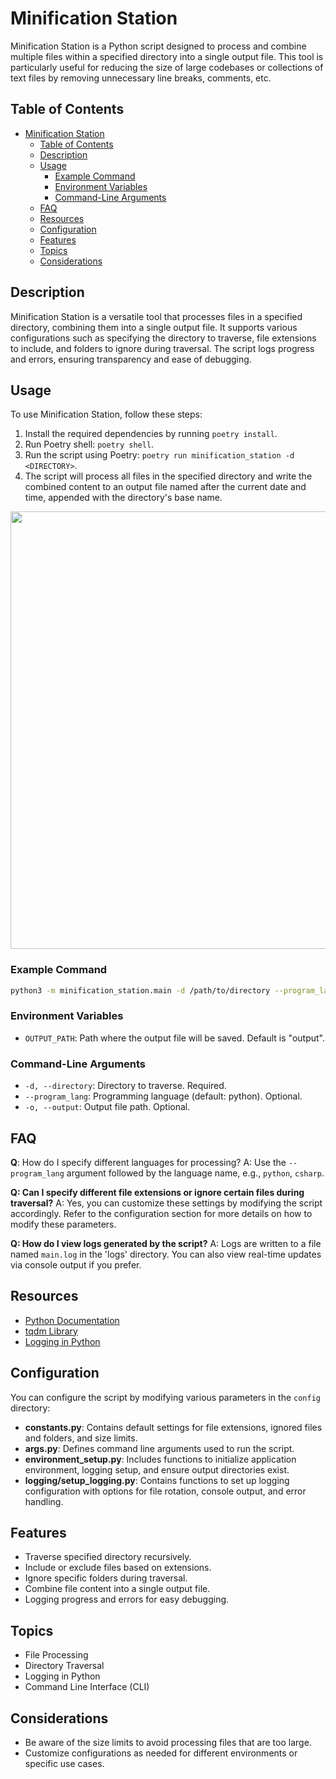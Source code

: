 # Minification Station

Minification Station is a Python script designed to process and combine multiple files within a specified directory into a single output file. This tool is particularly useful for reducing the size of large codebases or collections of text files by removing unnecessary line breaks, comments, etc.

## Table of Contents

- [Minification Station](#minification-station)
  - [Table of Contents](#table-of-contents)
  - [Description](#description)
  - [Usage](#usage)
    - [Example Command](#example-command)
    - [Environment Variables](#environment-variables)
    - [Command-Line Arguments](#command-line-arguments)
  - [FAQ](#faq)
  - [Resources](#resources)
  - [Configuration](#configuration)
  - [Features](#features)
  - [Topics](#topics)
  - [Considerations](#considerations)

## Description

Minification Station is a versatile tool that processes files in a specified directory, combining them into a single output file. It supports various configurations such as specifying the directory to traverse, file extensions to include, and folders to ignore during traversal. The script logs progress and errors, ensuring transparency and ease of debugging.

## Usage

To use Minification Station, follow these steps:

1. Install the required dependencies by running `poetry install`.
2. Run Poetry shell: `poetry shell`.
3. Run the script using Poetry: `poetry run minification_station -d <DIRECTORY>`.
4. The script will process all files in the specified directory and write the combined content to an output file named after the current date and time, appended with the directory's base name.

<img src="./docs/output.gif" width="700" />


### Example Command
```sh
python3 -m minification_station.main -d /path/to/directory --program_lang python
```

### Environment Variables

- `OUTPUT_PATH`: Path where the output file will be saved. Default is "output".

### Command-Line Arguments

- `-d, --directory`: Directory to traverse. Required.
- `--program_lang`: Programming language (default: python). Optional.
- `-o, --output`: Output file path. Optional.

## FAQ

**Q**: How do I specify different languages for processing? A: Use the `--program_lang` argument followed by the language name, e.g., `python`, `csharp`.

**Q: Can I specify different file extensions or ignore certain files during traversal?**
A: Yes, you can customize these settings by modifying the script accordingly. Refer to the configuration section for more details on how to modify these parameters.

**Q: How do I view logs generated by the script?**
A: Logs are written to a file named `main.log` in the 'logs' directory. You can also view real-time updates via console output if you prefer.

## Resources

- [Python Documentation](https://docs.python.org/3/)
- [tqdm Library](https://pypi.org/project/tqdm/)
- [Logging in Python](https://docs.python.org/3/library/logging.html)

## Configuration

You can configure the script by modifying various parameters in the `config` directory:

- **constants.py**: Contains default settings for file extensions, ignored files and folders, and size limits.
- **args.py**: Defines command line arguments used to run the script.
- **environment_setup.py**: Includes functions to initialize application environment, logging setup, and ensure output directories exist.
- **logging/setup_logging.py**: Contains functions to set up logging configuration with options for file rotation, console output, and error handling.

## Features

- Traverse specified directory recursively.
- Include or exclude files based on extensions.
- Ignore specific folders during traversal.
- Combine file content into a single output file.
- Logging progress and errors for easy debugging.

## Topics

- File Processing
- Directory Traversal
- Logging in Python
- Command Line Interface (CLI)

## Considerations

<!-- - Ensure the specified directory exists before running the script. -->

- Be aware of the size limits to avoid processing files that are too large.
- Customize configurations as needed for different environments or specific use cases.
